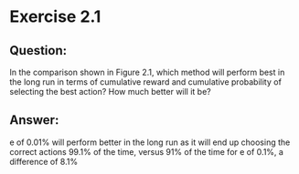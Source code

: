 # Exercise 2.1 
  
## Question:
In the comparison shown in Figure  2.1, which method will perform best in the long run in
terms of cumulative reward and cumulative probability of selecting the best action? How much better will it be?

## Answer:
e of 0.01% will perform better in the long run as it will end up choosing the correct actions 99.1% of the time,
versus 91% of the time for e of 0.1%, a difference of 8.1%
